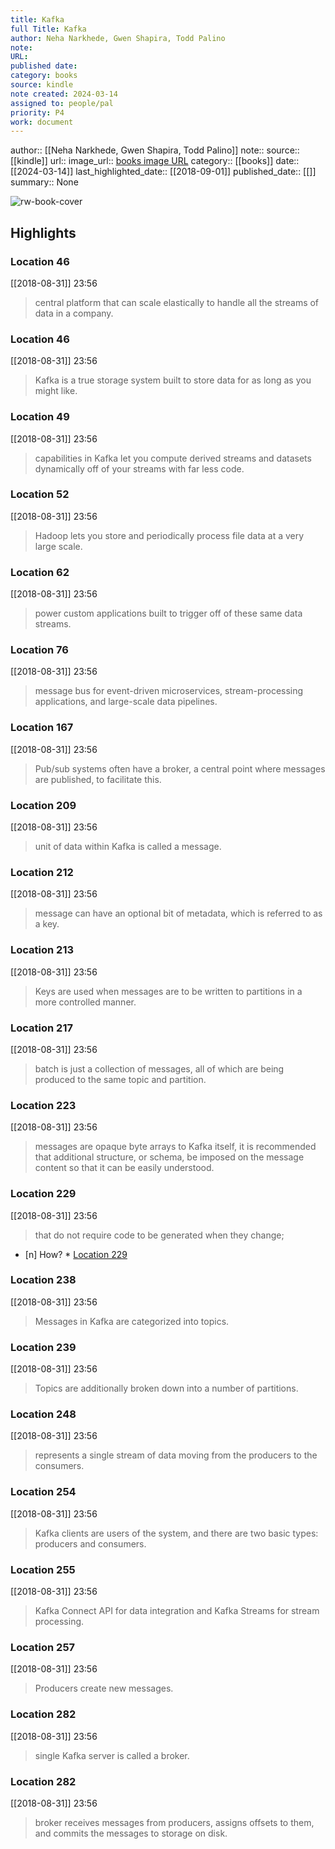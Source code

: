 ```yaml
---
title: Kafka
full Title: Kafka
author: Neha Narkhede, Gwen Shapira, Todd Palino
note: 
URL: 
published date: 
category: books
source: kindle
note created: 2024-03-14
assigned to: people/pal
priority: P4
work: document
---
```

author:: [[Neha Narkhede, Gwen Shapira, Todd Palino]]
note:: 
source:: [[kindle]]
url:: 
image_url:: [books image URL](https://images-na.ssl-images-amazon.com/images/I/51TjsOumYGL._SL200_.jpg)
category:: [[books]]
date:: [[2024-03-14]]
last_highlighted_date:: [[2018-09-01]]
published_date:: [[]]
summary:: None

![rw-book-cover](https://images-na.ssl-images-amazon.com/images/I/51TjsOumYGL._SL200_.jpg)

## Highlights
### Location 46
[[2018-08-31]] 23:56
> central platform that can scale elastically to handle all the streams of data in a company.


### Location 46
[[2018-08-31]] 23:56
> Kafka is a true storage system built to store data for as long as you might like.


### Location 49
[[2018-08-31]] 23:56
> capabilities in Kafka let you compute derived streams and datasets dynamically off of your streams with far less code.


### Location 52
[[2018-08-31]] 23:56
> Hadoop lets you store and periodically process file data at a very large scale.


### Location 62
[[2018-08-31]] 23:56
> power custom applications built to trigger off of these same data streams.


### Location 76
[[2018-08-31]] 23:56
> message bus for event-driven microservices, stream-processing applications, and large-scale data pipelines.


### Location 167
[[2018-08-31]] 23:56
> Pub/sub systems often have a broker, a central point where messages are published, to facilitate this.


### Location 209
[[2018-08-31]] 23:56
> unit of data within Kafka is called a message.


### Location 212
[[2018-08-31]] 23:56
> message can have an optional bit of metadata, which is referred to as a key.


### Location 213
[[2018-08-31]] 23:56
> Keys are used when messages are to be written to partitions in a more controlled manner.


### Location 217
[[2018-08-31]] 23:56
> batch is just a collection of messages, all of which are being produced to the same topic and partition.


### Location 223
[[2018-08-31]] 23:56
> messages are opaque byte arrays to Kafka itself, it is recommended that additional structure, or schema, be imposed on the message content so that it can be easily understood.


### Location 229
[[2018-08-31]] 23:56
> that do not require code to be generated when they change;

- [n] How?  * [Location 229](https://readwise.io/to_kindle?action=open&asin=B0758ZYVVN&location=229)


### Location 238
[[2018-08-31]] 23:56
> Messages in Kafka are categorized into topics.


### Location 239
[[2018-08-31]] 23:56
> Topics are additionally broken down into a number of partitions.


### Location 248
[[2018-08-31]] 23:56
> represents a single stream of data moving from the producers to the consumers.


### Location 254
[[2018-08-31]] 23:56
> Kafka clients are users of the system, and there are two basic types: producers and consumers.


### Location 255
[[2018-08-31]] 23:56
> Kafka Connect API for data integration and Kafka Streams for stream processing.


### Location 257
[[2018-08-31]] 23:56
> Producers create new messages.


### Location 282
[[2018-08-31]] 23:56
> single Kafka server is called a broker.


### Location 282
[[2018-08-31]] 23:56
> broker receives messages from producers, assigns offsets to them, and commits the messages to storage on disk.


